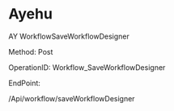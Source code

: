 #     Ayehu


AY WorkflowSaveWorkflowDesigner

Method: Post

OperationID: Workflow_SaveWorkflowDesigner

EndPoint:

/Api/workflow/saveWorkflowDesigner
